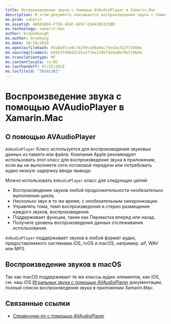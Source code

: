 ```yaml
---
title: Воспроизведение звука с помощью AVAudioPlayer в Xamarin.Mac
description: В этом документе описывается воспроизведение звука с помощью AVAudioPlayer в приложении Xamarin.Mac. Здесь рассматриваются помощью AVAudioPlayer на высоком уровне и ссылки на другую документацию, которая более полно освещает его.
ms.prod: xamarin
ms.assetid: 4A683A94-F75D-4EAF-8497-E9443653250B
ms.technology: xamarin-mac
author: bradumbaugh
ms.author: brumbaug
ms.date: 10/19/2016
ms.openlocfilehash: 03a0207ce8c742f0ca98ab6c75ed3e7b2f37d09e
ms.sourcegitcommit: b56b3f906d2c05a3f1be219ef41be8b79e519b8e
ms.translationtype: MT
ms.contentlocale: ru-RU
ms.lasthandoff: 07/25/2018
ms.locfileid: "39241362"
---
```

# <a name="playing-sound-with-avaudioplayer-in-xamarinmac"></a>Воспроизведение звука с помощью AVAudioPlayer в Xamarin.Mac

## <a name="about-the-avaudioplayer"></a>О помощью AVAudioPlayer

`AVAudioPlayer` Класс используется для воспроизведения звуковых данных из памяти или файла. Компания Apple рекомендует использовать этот класс для воспроизведение звука в приложении, если вы не выполняете сети потоковой передачи или потребовать аудио низкую задержку ввода-вывода.

Можно использовать `AVAudioPlayer` класс для следующих целей:

- Воспроизведение звуков любой продолжительности необязательно выполнения цикла.
- Несколько звук в то же время, с необязательным синхронизации.
- Управлять тома, темп воспроизведения и стерео размещение каждого звуков, воспроизведение.
- Поддерживает функции, такие как Перемотка вперед или назад.
- Получите уровень воспроизведения данных отслеживания использования.

`AVAudioPlayer` поддерживает звуков в любой формат аудио, предоставляемого системами iOS, tvOS и macOS, например .aif, WAV или MP3.

## <a name="playing-sounds-in-macos"></a>Воспроизведение звуков в macOS

Так как macOS поддерживает те же классы аудио элементов, как iOS, см. наш iOS [Игральных звука с помощью AVAudioPlayer](https://github.com/xamarin/recipes/tree/master/Recipes/ios/media/sound/avaudioplayer) документации, полный список воспроизведения звука в приложении Xamarin.Mac.

## <a name="related-links"></a>Связанные ссылки

- [Справочник по с помощью AVAudioPlayer](https://developer.apple.com/documentation/avfoundation/avaudioplayer)
